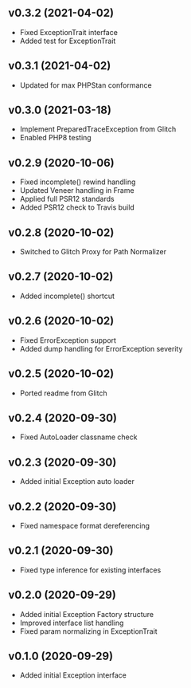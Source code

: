 ## v0.3.2 (2021-04-02)
* Fixed ExceptionTrait interface
* Added test for ExceptionTrait

## v0.3.1 (2021-04-02)
* Updated for max PHPStan conformance

## v0.3.0 (2021-03-18)
* Implement PreparedTraceException from Glitch
* Enabled PHP8 testing

## v0.2.9 (2020-10-06)
* Fixed incomplete() rewind handling
* Updated Veneer handling in Frame
* Applied full PSR12 standards
* Added PSR12 check to Travis build

## v0.2.8 (2020-10-02)
* Switched to Glitch Proxy for Path Normalizer

## v0.2.7 (2020-10-02)
* Added incomplete() shortcut

## v0.2.6 (2020-10-02)
* Fixed ErrorException support
* Added dump handling for ErrorException severity

## v0.2.5 (2020-10-02)
* Ported readme from Glitch

## v0.2.4 (2020-09-30)
* Fixed AutoLoader classname check

## v0.2.3 (2020-09-30)
* Added initial Exception auto loader

## v0.2.2 (2020-09-30)
* Fixed namespace format dereferencing

## v0.2.1 (2020-09-30)
* Fixed type inference for existing interfaces

## v0.2.0 (2020-09-29)
* Added initial Exception Factory structure
* Improved interface list handling
* Fixed param normalizing in ExceptionTrait

## v0.1.0 (2020-09-29)
* Added initial Exception interface
